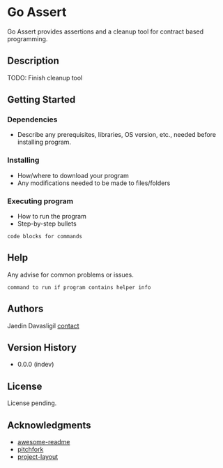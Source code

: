 # Go Assert

Go Assert provides assertions and a cleanup tool for contract based programming.

## Description

TODO: Finish cleanup tool

## Getting Started

### Dependencies

* Describe any prerequisites, libraries, OS version, etc., needed before installing program.

### Installing

* How/where to download your program
* Any modifications needed to be made to files/folders

### Executing program

* How to run the program
* Step-by-step bullets
```
code blocks for commands
```

## Help

Any advise for common problems or issues.
```
command to run if program contains helper info
```

## Authors

Jaedin Davasligil
[contact](jdavasligil.swimming625@slmails.com)

## Version History

* 0.0.0 (indev)

## License

License pending.

## Acknowledgments

* [awesome-readme](https://github.com/matiassingers/awesome-readme)
* [pitchfork](https://api.csswg.org/bikeshed/?force=1&url=https://raw.githubusercontent.com/vector-of-bool/pitchfork/develop/data/spec.bs)
* [project-layout](https://github.com/golang-standards/project-layout)
